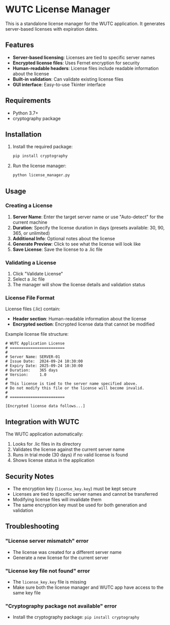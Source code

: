 # WUTC License Manager

This is a standalone license manager for the WUTC application. It generates server-based licenses with expiration dates.

## Features

- **Server-based licensing**: Licenses are tied to specific server names
- **Encrypted license files**: Uses Fernet encryption for security
- **Human-readable headers**: License files include readable information about the license
- **Built-in validation**: Can validate existing license files
- **GUI interface**: Easy-to-use Tkinter interface

## Requirements

- Python 3.7+
- cryptography package

## Installation

1. Install the required package:

   ```bash
   pip install cryptography
   ```

2. Run the license manager:
   ```bash
   python license_manager.py
   ```

## Usage

### Creating a License

1. **Server Name**: Enter the target server name or use "Auto-detect" for the current machine
2. **Duration**: Specify the license duration in days (presets available: 30, 90, 365, or unlimited)
3. **Additional Info**: Optional notes about the license
4. **Generate Preview**: Click to see what the license will look like
5. **Save License**: Save the license to a .lic file

### Validating a License

1. Click "Validate License"
2. Select a .lic file
3. The manager will show the license details and validation status

### License File Format

License files (.lic) contain:

- **Header section**: Human-readable information about the license
- **Encrypted section**: Encrypted license data that cannot be modified

Example license file structure:

```
# WUTC Application License
# ========================
#
# Server Name: SERVER-01
# Issue Date:  2024-09-24 10:30:00
# Expiry Date: 2025-09-24 10:30:00
# Duration:    365 days
# Version:     1.0
#
# This license is tied to the server name specified above.
# Do not modify this file or the license will become invalid.
#
# ========================

[Encrypted license data follows...]
```

## Integration with WUTC

The WUTC application automatically:

1. Looks for .lic files in its directory
2. Validates the license against the current server name
3. Runs in trial mode (30 days) if no valid license is found
4. Shows license status in the application

## Security Notes

- The encryption key (`license_key.key`) must be kept secure
- Licenses are tied to specific server names and cannot be transferred
- Modifying license files will invalidate them
- The same encryption key must be used for both generation and validation

## Troubleshooting

### "License server mismatch" error

- The license was created for a different server name
- Generate a new license for the current server

### "License key file not found" error

- The `license_key.key` file is missing
- Make sure both the license manager and WUTC app have access to the same key file

### "Cryptography package not available" error

- Install the cryptography package: `pip install cryptography`

